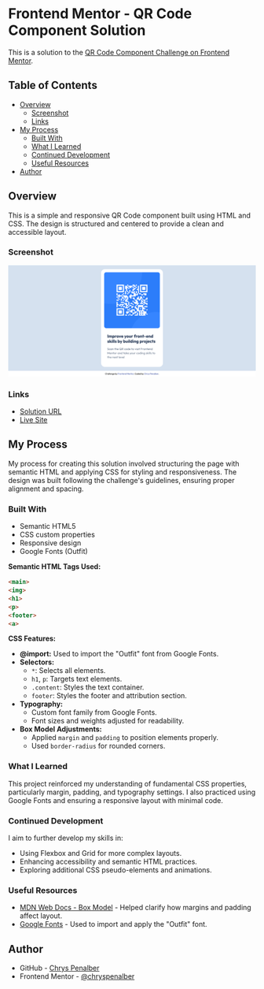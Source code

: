 # Frontend Mentor - QR Code Component Solution

This is a solution to the [QR Code Component Challenge on Frontend Mentor](https://www.frontendmentor.io/challenges/qr-code-component-iux_sIO_H).

## Table of Contents

- [Overview](#overview)
  - [Screenshot](#screenshot)
  - [Links](#links)
- [My Process](#my-process)
  - [Built With](#built-with)
  - [What I Learned](#what-i-learned)
  - [Continued Development](#continued-development)
  - [Useful Resources](#useful-resources)
- [Author](#author)

## Overview

This is a simple and responsive QR Code component built using HTML and CSS. The design is structured and centered to provide a clean and accessible layout.

### Screenshot

![QR Code Component Screenshot](./images/screenshot-qr-code-component.png)

### Links

- [Solution URL](https://github.com/chryspenalber/qr-code-component)
- [Live Site](https://chryspenalber.github.io/qr-code-component/)

## My Process

My process for creating this solution involved structuring the page with semantic HTML and applying CSS for styling and responsiveness. The design was built following the challenge's guidelines, ensuring proper alignment and spacing.

### Built With

- Semantic HTML5
- CSS custom properties
- Responsive design
- Google Fonts (Outfit)

**Semantic HTML Tags Used:**

```html
<main>
<img>
<h1>
<p>
<footer>
<a>
```

**CSS Features:**

- **@import:** Used to import the "Outfit" font from Google Fonts.
- **Selectors:**
  - `*`: Selects all elements.
  - `h1`, `p`: Targets text elements.
  - `.content`: Styles the text container.
  - `footer`: Styles the footer and attribution section.
- **Typography:**
  - Custom font family from Google Fonts.
  - Font sizes and weights adjusted for readability.
- **Box Model Adjustments:**
  - Applied `margin` and `padding` to position elements properly.
  - Used `border-radius` for rounded corners.

### What I Learned

This project reinforced my understanding of fundamental CSS properties, particularly margin, padding, and typography settings. I also practiced using Google Fonts and ensuring a responsive layout with minimal code.

### Continued Development

I aim to further develop my skills in:

- Using Flexbox and Grid for more complex layouts.
- Enhancing accessibility and semantic HTML practices.
- Exploring additional CSS pseudo-elements and animations.

### Useful Resources

- [MDN Web Docs - Box Model](https://developer.mozilla.org/en-US/docs/Web/CSS/box_model) - Helped clarify how margins and padding affect layout.
- [Google Fonts](https://fonts.google.com/) - Used to import and apply the "Outfit" font.

## Author

- GitHub - [Chrys Penalber](https://github.com/chryspenalber)
- Frontend Mentor - [@chryspenalber](https://www.frontendmentor.io/profile/chryspenalber)

